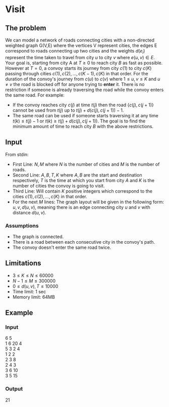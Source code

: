 # Visit
## The problem
We can model a network of roads connecting cities with a non-directed weighted graph G(V,E) where the vertices V represent cities, the edges E correspond to roads connecting up two cities and the weights $d(e_i)$ represent the time taken to travel from city $u$ to city $v$ where $e(u,v)\in E$. Your goal is, starting from city A at $T\geq 0$ to reach city $B$ as fast as possible. However at $T = 0$, a convoy starts its journey from city $c(1)$ to city $c(K)$ passing through cities $c(1),c(2),\ldots,c(K - 1), c(K)$ in that order. For the duration of the convoy's journey from $c(u)$ to $c(v)$ where $1\leq u,v\leq K$ and $u\neq v$ the road is blocked off for anyone trying to **enter** it. There is no restriction if someone is already traversing the road while the convoy enters the same road. For example:
- If the convoy reaches city $c(j)$ at time $t(j)$ then the road $\{c(j), c(j + 1)\}$ cannot be used from $t(j)$ up to $t(j) + d(c(j), c(j + 1)) - 1$.
- The same road can be used if someone starts traversing it at any time $t(k)\leq t(j) - 1$ or $t(k)\geq t(j) + d(c(j), c(j + 1))$.
The goal is to find the minimum amount of time to reach city $B$ with the above restrictions.
## Input
From stdin:
- First Line: $N, M$ where $N$ is the number of cities and $M$ is the number of roads.
- Second Line: $A, B, T, K$ where $A, B$ are the start and destination respectively, $T$ is the time at which you start from city $A$ and $K$ is the number of cities the convoy is going to visit.
- Third Line: Will contain $K$ positive integers which correspond to the cities $c(1), c(2),\ldots,c(K)$ in that order.
- For the next $M$ lines: The graph layout will be given in the following form: $u, v, d(u,v)$, meaning there is an edge connecting city $u$ and $v$ with distance $d(u,v)$.
### Assumptions
- The graph is connected.
- There is a road between each consecutive city in the convoy's path.
- The convoy doesn't enter the same road twice.
## Limitations
- $3\leq K \leq N \leq 60000$
- $N - 1\leq M\leq 300000$
- $0\leq d(u,v), T\leq 10000$
- Time limit: 1 sec
- Memory limit: 64MB
## Example
### Input
6 5\
1 6 20 4\
5 3 2 4\
1 2 2\
2 3 8\
2 4 3\
3 6 10\
3 5 15
### Output
21
